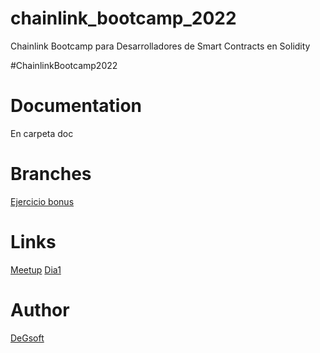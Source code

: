 # chainlink_bootcamp_2022
Chainlink Bootcamp para Desarrolladores de Smart Contracts en Solidity

#ChainlinkBootcamp2022

# Documentation
En carpeta doc

# Branches
[Ejercicio bonus](https://github.com/DeGsoft/chainlink_bootcamp_2022/tree/day1-e3-bonus)

# Links
[Meetup](https://www.meetup.com/chainlink-argentina-connected-smart-contracts/events/285656764/)
[Dia1](https://www.youtube.com/watch?v=GWrwb608IzM)

# Author
[DeGsoft](https://www.linkedin.com/in/diegoezequielguillen)